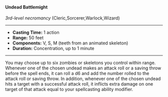 #### Undead Battlemight
*3rd-level necromancy* (Cleric,Sorcerer,Warlock,Wizard)
___
- **Casting Time:** 1 action
- **Range:** 50 feet
- **Components:** V, S, M (teeth from an animated skeleton)
- **Duration:** Concentration, up to 1 minute
---
You may choose up to six zombies or skeletons you
control within range. Whenever one of the chosen
undead makes an attack roll or a saving throw
before the spell ends, it can roll a d6 and add the
number rolled to the attack roll or saving throw. In
addition, whenever one of the chosen undead hits a
target with a successful attack roll, it inflicts extra
damage on one target of that attack equal to your
spellcasting ability modifier.
